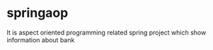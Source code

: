 # springaop
It is aspect oriented programming related spring project which show information about bank 
